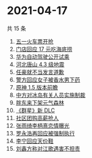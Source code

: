 # 2021-04-17

共 15 条

<!-- BEGIN ZHIHUSEARCH -->
<!-- 最后更新时间 Sat Apr 17 2021 15:05:10 GMT+0800 (China Standard Time) -->
1. [五一火车票开抢](https://www.zhihu.com/search?q=五一火车票)
1. [门店回应 17 元吃海底捞](https://www.zhihu.com/search?q=海底捞)
1. [华为自动驾驶公开试乘](https://www.zhihu.com/search?q=华为自动驾驶)
1. [河北唐山 4.3 级地震](https://www.zhihu.com/search?q=唐山地震)
1. [任豪就不当发言道歉](https://www.zhihu.com/search?q=任豪)
1. [警方回应女子被香水男下药](https://www.zhihu.com/search?q=香水迷药)
1. [原神 1.5 版本前瞻](https://www.zhihu.com/search?q=原神)
1. [中方对冰岛有关人员实施制裁](https://www.zhihu.com/search?q=冰岛)
1. [胖东来下架元气森林](https://www.zhihu.com/search?q=胖东来)
1. [《群星》新 DLC](https://www.zhihu.com/search?q=群星)
1. [社区团购高薪抢人](https://www.zhihu.com/search?q=社区团购)
1. [张雨绮李柄熹恋情曝光](https://www.zhihu.com/search?q=张雨绮)
1. [罗永浩再回应被强制执行](https://www.zhihu.com/search?q=罗永浩)
1. [李宁回应天价鞋](https://www.zhihu.com/search?q=李宁)
1. [刘鑫方称对江歌遇害不担责](https://www.zhihu.com/search?q=江歌案)
<!-- END ZHIHUSEARCH -->
